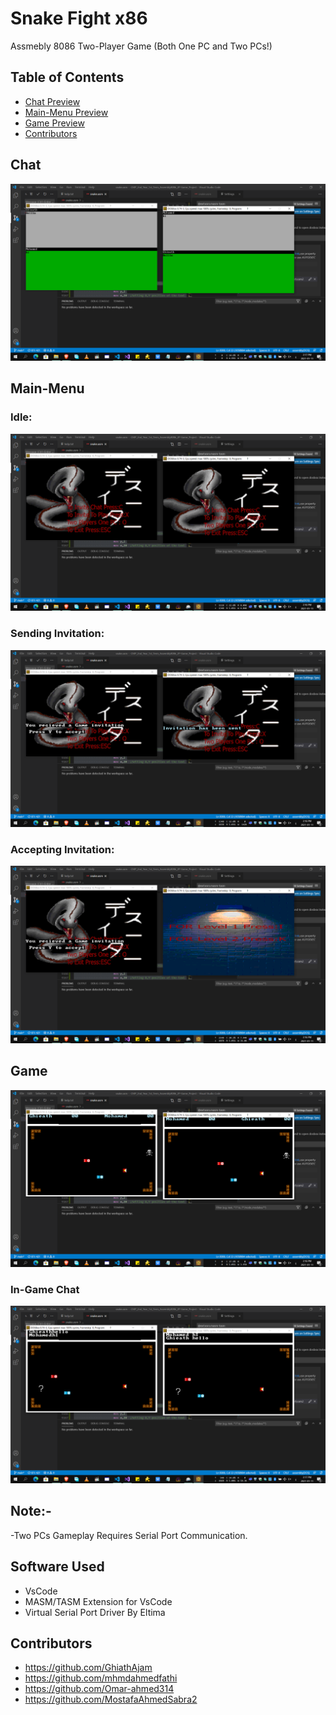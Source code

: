 # Snake Fight x86
Assmebly 8086 Two-Player Game (Both One PC and Two PCs!)


## Table of Contents
- [Chat Preview](#Chat)
- [Main-Menu Preview](#Main-Menu)
- [Game Preview](#Game)
- [Contributors](#Contributors)


## Chat
![Chat](Screenshots/Chat.png)

## Main-Menu
### Idle:
![Main-Menu](Screenshots/Main_Menu_Idle.png)
### Sending Invitation:
![Main-Menu](Screenshots/Main_Menu_Game_Inv.png)
### Accepting Invitation:
![Main-Menu](Screenshots/Main_Menu_Game_Inv_Accepted.png)

## Game
![Game](Screenshots/In-Game.png)
### In-Game Chat
![In-Game Chat](Screenshots/In_Game_Chat.png)

## Note:-
-Two PCs Gameplay Requires Serial Port Communication.


## Software Used
- VsCode
- MASM/TASM Extension for VsCode
- Virtual Serial Port Driver By Eltima

## Contributors
- https://github.com/GhiathAjam
- https://github.com/mhmdahmedfathi
- https://github.com/Omar-ahmed314
- https://github.com/MostafaAhmedSabra2



